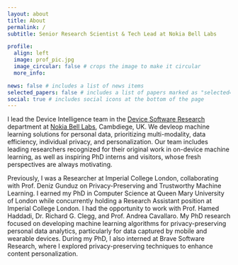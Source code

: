 ```yaml
---
layout: about
title: About
permalink: /
subtitle: Senior Research Scientist & Tech Lead at Nokia Bell Labs

profile:
  align: left
  image: prof_pic.jpg
  image_circular: false # crops the image to make it circular
  more_info: 

news: false # includes a list of news items
selected_papers: false # includes a list of papers marked as "selected={true}"
social: true # includes social icons at the bottom of the page
---
```

I lead the Device Intelligence team in the 
<a href='https://www.bell-labs.com/research-innovation/projects-and-initiatives/software-and-data-systems-research/device-software/'> Device Software Research </a> department
at 
<a href='https://www.bell-labs.com/about/researcher-profiles/mohammad-malekzadeh/'>Nokia Bell Labs</a>, Cambdiege, UK.
We devleop machine learning solutions for personal data, prioritizing multi-modality, data efficiency, individual privacy, and personalization. Our team includes leading researchers recognized for their original work in on-device machine learning, as well as inspiring PhD interns and visitors, whose fresh perspectives are always motivating. 

Previously, I was a Researcher at Imperial College London, collaborating with Prof. Deniz Gunduz on Privacy-Preserving and Trustworthy Machine Learning. I earned my PhD in Computer Science at Queen Mary University of London while concurrently holding a Research Assistant position at Imperial College London. I had the opportunity to work with Prof. Hamed Haddadi, Dr. Richard G. Clegg, and Prof. Andrea Cavallaro. My PhD research focused on developing machine learning algorithms for privacy-preserving personal data analytics, particularly for data captured by mobile and wearable devices. During my PhD, I also interned at Brave Software Research, where I explored privacy-preserving techniques to enhance content personalization.